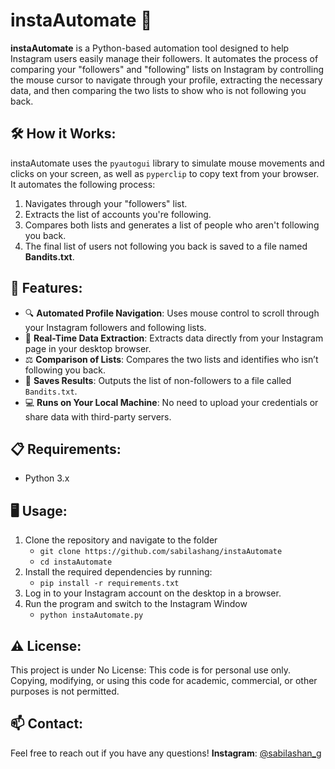 # instaAutomate 🚀

**instaAutomate** is a Python-based automation tool designed to help Instagram users easily manage their followers. It automates the process of comparing your "followers" and "following" lists on Instagram by controlling the mouse cursor to navigate through your profile, extracting the necessary data, and then comparing the two lists to show who is not following you back.

## 🛠️ How it Works:
instaAutomate uses the `pyautogui` library to simulate mouse movements and clicks on your screen, as well as `pyperclip` to copy text from your browser. It automates the following process:
1. Navigates through your "followers" list.
2. Extracts the list of accounts you're following.
3. Compares both lists and generates a list of people who aren't following you back.
4. The final list of users not following you back is saved to a file named **Bandits.txt**.

## 🚀 Features:
- 🔍 **Automated Profile Navigation**: Uses mouse control to scroll through your Instagram followers and following lists.
- 📝 **Real-Time Data Extraction**: Extracts data directly from your Instagram page in your desktop browser.
- ⚖️ **Comparison of Lists**: Compares the two lists and identifies who isn’t following you back.
- 💾 **Saves Results**: Outputs the list of non-followers to a file called `Bandits.txt`.
- 💻 **Runs on Your Local Machine**: No need to upload your credentials or share data with third-party servers.

## 📋 Requirements:
- Python 3.x

## 🖥️ Usage:
1. Clone the repository and navigate to the folder
   - ```git clone https://github.com/sabilashang/instaAutomate```
   - ```cd instaAutomate```
2. Install the required dependencies by running:
   - ```pip install -r requirements.txt```
3. Log in to your Instagram account on the desktop in a browser.
4. Run the program and switch to the Instagram Window
   - ```python instaAutomate.py```

## ⚠️ License:
This project is under No License: This code is for personal use only. Copying, modifying, or using this code for academic, commercial, or other purposes is not permitted.

## 📫 Contact:
Feel free to reach out if you have any questions!
**Instagram**: [@sabilashan_g](https://www.instagram.com/sabilashan_g/)
